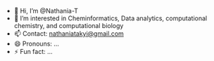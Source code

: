 - 👋 Hi, I’m @Nathania-T
- 👀 I’m interested in Cheminformatics, Data analytics, computational chemistry, and computational biology
- 📫 Contact: nathaniatakyi@gmail.com
- 😄 Pronouns: ...
- ⚡ Fun fact: ...

<!---
Nathania-T/Nathania-T is a ✨ special ✨ repository because its `README.md` (this file) appears on your GitHub profile.
You can click the Preview link to take a look at your changes.
--->
